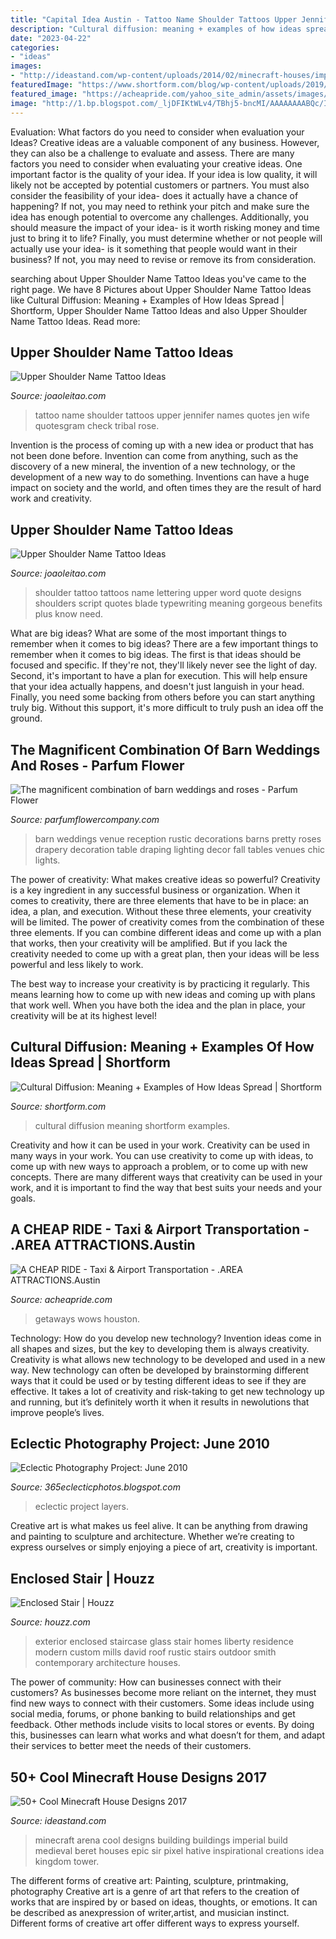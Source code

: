 ```yaml
---
title: "Capital Idea Austin - Tattoo Name Shoulder Tattoos Upper Jennifer Names Quotes Jen Wife Quotesgram Check Tribal Rose"
description: "Cultural diffusion: meaning + examples of how ideas spread"
date: "2023-04-22"
categories:
- "ideas"
images:
- "http://ideastand.com/wp-content/uploads/2014/02/minecraft-houses/imperial-city-arena-30.jpg"
featuredImage: "https://www.shortform.com/blog/wp-content/uploads/2019/11/tipping-point-cultural-diffusion.jpg"
featured_image: "https://acheapride.com/yahoo_site_admin/assets/images/A_Cheap_Ride_-_Web_Site_Photos_-_Lake_Austin_Spa__Resort.240225942_std.jpg"
image: "http://1.bp.blogspot.com/_ljDFIKtWLv4/TBhj5-bncMI/AAAAAAAABQc/IRj8jVgGwFk/s1600/100_4832.JPG"
---
```



Evaluation: What factors do you need to consider when evaluation your Ideas?
Creative ideas are a valuable component of any business. However, they can also be a challenge to evaluate and assess. There are many factors you need to consider when evaluating your creative ideas. 
One important factor is the quality of your idea. If your idea is low quality, it will likely not be accepted by potential customers or partners. You must also consider the feasibility of your idea- does it actually have a chance of happening? If not, you may need to rethink your pitch and make sure the idea has enough potential to overcome any challenges. Additionally, you should measure the impact of your idea- is it worth risking money and time just to bring it to life? Finally, you must determine whether or not people will actually use your idea- is it something that people would want in their business? If not, you may need to revise or remove its from consideration.

	

		
searching about Upper Shoulder Name Tattoo Ideas you've came to the right page. We have 8 Pictures about Upper Shoulder Name Tattoo Ideas like Cultural Diffusion: Meaning + Examples of How Ideas Spread | Shortform, Upper Shoulder Name Tattoo Ideas and also Upper Shoulder Name Tattoo Ideas. Read more:
		
    
## Upper Shoulder Name Tattoo Ideas

<img loading=lazy src="https://www.joaoleitao.com/tattoo-name/wp-content/uploads/wife-name-tattoo-ideas-collar-bone.jpg" onerror="this.onerror=null;this.src='https://tse1.mm.bing.net/th?id=OIP.49DLTl8SWjsCY9A2ask74AHaFj&amp;pid=15.1';" alt="Upper Shoulder Name Tattoo Ideas">

_Source: joaoleitao.com_

>tattoo name shoulder tattoos upper jennifer names quotes jen wife quotesgram check tribal rose. 

	

Invention is the process of coming up with a new idea or product that has not been done before. Invention can come from anything, such as the discovery of a new mineral, the invention of a new technology, or the development of a new way to do something. Inventions can have a huge impact on society and the world, and often times they are the result of hard work and creativity.

    
## Upper Shoulder Name Tattoo Ideas

<img loading=lazy src="https://www.joaoleitao.com/tattoo-name/wp-content/uploads/upper-shoulder-script-tattoo-ideas.jpg" onerror="this.onerror=null;this.src='https://tse3.mm.bing.net/th?id=OIP.bIhRXH30kxPPLHyDGH1nnwHaFL&amp;pid=15.1';" alt="Upper Shoulder Name Tattoo Ideas">

_Source: joaoleitao.com_

>shoulder tattoo tattoos name lettering upper word quote designs shoulders script quotes blade typewriting meaning gorgeous benefits plus know need. 

	

What are big ideas? What are some of the most important things to remember when it comes to big ideas?
There are a few important things to remember when it comes to big ideas. The first is that ideas should be focused and specific. If they're not, they'll likely never see the light of day. Second, it's important to have a plan for execution. This will help ensure that your idea actually happens, and doesn't just languish in your head. Finally, you need some backing from others before you can start anything truly big. Without this support, it's more difficult to truly push an idea off the ground.

    
## The Magnificent Combination Of Barn Weddings And Roses - Parfum Flower

<img loading=lazy src="https://www.parfumflowercompany.com/wp-content/uploads/2016/08/barn004.jpg" onerror="this.onerror=null;this.src='https://tse3.mm.bing.net/th?id=OIP.sLlL7VzF9n-41KGtrUkNkgHaLH&amp;pid=15.1';" alt="The magnificent combination of barn weddings and roses - Parfum Flower">

_Source: parfumflowercompany.com_

>barn weddings venue reception rustic decorations barns pretty roses drapery decoration table draping lighting decor fall tables venues chic lights. 

	

The power of creativity: What makes creative ideas so powerful?
Creativity is a key ingredient in any successful business or organization. When it comes to creativity, there are three elements that have to be in place: an idea, a plan, and execution. Without these three elements, your creativity will be limited. 
The power of creativity comes from the combination of these three elements. If you can combine different ideas and come up with a plan that works, then your creativity will be amplified. But if you lack the creativity needed to come up with a great plan, then your ideas will be less powerful and less likely to work. 

The best way to increase your creativity is by practicing it regularly. This means learning how to come up with new ideas and coming up with plans that work well. When you have both the idea and the plan in place, your creativity will be at its highest level!

    
## Cultural Diffusion: Meaning + Examples Of How Ideas Spread | Shortform

<img loading=lazy src="https://www.shortform.com/blog/wp-content/uploads/2019/11/tipping-point-cultural-diffusion.jpg" onerror="this.onerror=null;this.src='https://tse4.mm.bing.net/th?id=OIP.1asUraUfCAi-PAADqiV85gHaEI&amp;pid=15.1';" alt="Cultural Diffusion: Meaning + Examples of How Ideas Spread | Shortform">

_Source: shortform.com_

>cultural diffusion meaning shortform examples. 

	

Creativity and how it can be used in your work.
Creativity can be used in many ways in your work. You can use creativity to come up with ideas, to come up with new ways to approach a problem, or to come up with new concepts. There are many different ways that creativity can be used in your work, and it is important to find the way that best suits your needs and your goals.

    
## A CHEAP RIDE - Taxi &amp; Airport Transportation - .AREA ATTRACTIONS.Austin

<img loading=lazy src="https://acheapride.com/yahoo_site_admin/assets/images/A_Cheap_Ride_-_Web_Site_Photos_-_Lake_Austin_Spa__Resort.240225942_std.jpg" onerror="this.onerror=null;this.src='https://tse1.mm.bing.net/th?id=OIP.RWis-N_vMBiNoKJWt1iQFwHaKC&amp;pid=15.1';" alt="A CHEAP RIDE - Taxi &amp; Airport Transportation - .AREA ATTRACTIONS.Austin">

_Source: acheapride.com_

>getaways wows houston. 

	

Technology: How do you develop new technology?
Invention ideas come in all shapes and sizes, but the key to developing them is always creativity. Creativity is what allows new technology to be developed and used in a new way. New technology can often be developed by brainstorming different ways that it could be used or by testing different ideas to see if they are effective. It takes a lot of creativity and risk-taking to get new technology up and running, but it’s definitely worth it when it results in newolutions that improve people’s lives.

    
## Eclectic Photography Project: June 2010

<img loading=lazy src="http://1.bp.blogspot.com/_ljDFIKtWLv4/TBhj5-bncMI/AAAAAAAABQc/IRj8jVgGwFk/s1600/100_4832.JPG" onerror="this.onerror=null;this.src='https://tse2.mm.bing.net/th?id=OIP.b_JUkfq0YPVjxYd8VyrPigHaJ4&amp;pid=15.1';" alt="Eclectic Photography Project: June 2010">

_Source: 365eclecticphotos.blogspot.com_

>eclectic project layers. 

	

Creative art is what makes us feel alive. It can be anything from drawing and painting to sculpture and architecture. Whether we’re creating to express ourselves or simply enjoying a piece of art, creativity is important.

    
## Enclosed Stair | Houzz

<img loading=lazy src="https://st.hzcdn.com/fimgs/d711e39d041b4836_0286-w500-h666-b0-p0--rustic-exterior.jpg" onerror="this.onerror=null;this.src='https://tse1.mm.bing.net/th?id=OIP.m0G3mjHx7FYUv6PAURu9SAHaJ3&amp;pid=15.1';" alt="Enclosed Stair | Houzz">

_Source: houzz.com_

>exterior enclosed staircase glass stair homes liberty residence modern custom mills david roof rustic stairs outdoor smith contemporary architecture houses. 

	

The power of community: How can businesses connect with their customers?
As businesses become more reliant on the internet, they must find new ways to connect with their customers. Some ideas include using social media, forums, or phone banking to build relationships and get feedback. Other methods include visits to local stores or events. By doing this, businesses can learn what works and what doesn’t for them, and adapt their services to better meet the needs of their customers.

    
## 50+ Cool Minecraft House Designs 2017

<img loading=lazy src="http://ideastand.com/wp-content/uploads/2014/02/minecraft-houses/imperial-city-arena-30.jpg" onerror="this.onerror=null;this.src='https://tse4.mm.bing.net/th?id=OIP.yFgJgG2wxOBRzVo-W2u-EgHaEE&amp;pid=15.1';" alt="50+ Cool Minecraft House Designs 2017">

_Source: ideastand.com_

>minecraft arena cool designs building buildings imperial build medieval beret houses epic sir pixel hative inspirational creations idea kingdom tower. 

	

The different forms of creative art: Painting, sculpture, printmaking, photography
Creative art is a genre of art that refers to the creation of works that are inspired by or based on ideas, thoughts, or emotions. It can be described as anexpression of writer,artist, and musician instinct. Different forms of creative art offer different ways to express yourself.

